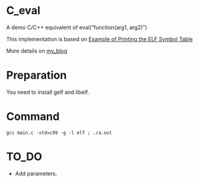 # C_eval

A demo C/C++ equivalent of eval(“function(arg1, arg2)”)

This implementation is based on [Example of Printing the ELF Symbol Table](https://docs.oracle.com/cd/E19683-01/817-0679/6mgfb878d/index.html)

More details on [my_blog](http://yonghaowu.github.io/2016/06/02/Ways_To_Excute_Function_By_Ref/)

# Preparation
You need to install gelf and libelf.

# Command

``` gcc main.c -std=c99 -g -l elf ; ./a.out ```

# TO_DO

* Add parameters.
